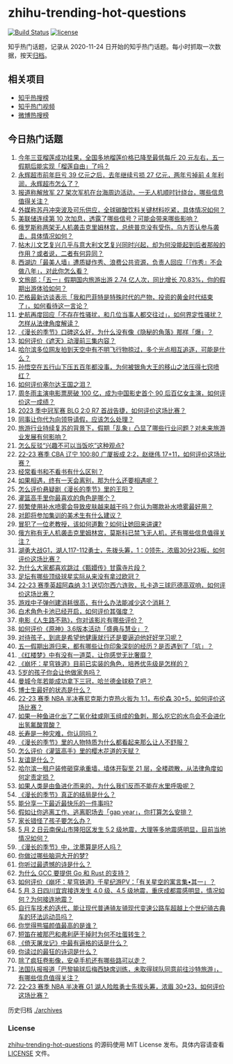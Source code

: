 # zhihu-trending-hot-questions

[![Build Status](https://github.com/justjavac/zhihu-trending-hot-questions/workflows/ci/badge.svg?branch=master)](https://github.com/justjavac/zhihu-trending-hot-questions/actions)
[![license](https://img.shields.io/github/license/justjavac/zhihu-trending-hot-questions)](https://github.com/justjavac/zhihu-trending-hot-questions/blob/master/LICENSE)

知乎热门话题，记录从 2020-11-24
日开始的知乎热门话题。每小时抓取一次数据，按天[归档](./archives)。

## 相关项目

- [知乎热搜榜](https://github.com/justjavac/zhihu-trending-top-search)
- [知乎热门视频](https://github.com/justjavac/zhihu-trending-hot-video)
- [微博热搜榜](https://github.com/justjavac/weibo-trending-hot-search)

## 今日热门话题

<!-- BEGIN -->
<!-- 最后更新时间 Thu May 04 2023 09:14:12 GMT+0800 (China Standard Time) -->

1. [今年三亚榴莲成功挂果，全国多地榴莲价格已降至最低每斤 20 元左右，五一假期后能实现「榴莲自由」了吗？](https://www.zhihu.com/question/598769411)
1. [永辉超市前年巨亏 39 亿元之后，去年继续亏损 27 亿元，两年亏掉前 4 年利润，永辉超市怎么了？](https://www.zhihu.com/question/598613931)
1. [报道称解放军 27 架次军机在台海周边活动，一无人机顺时针绕台，哪些信息值得关注？](https://www.zhihu.com/question/598836669)
1. [外媒称苏丹冲突波及可乐供应，全球碳酸饮料关键材料吃紧，具体情况如何？](https://www.zhihu.com/question/598869166)
1. [美联储连续第 10 次加息，透露了哪些信号？可能会带来哪些影响？](https://www.zhihu.com/question/598947003)
1. [俄罗斯称两架无人机袭击克里姆林宫，总统普京没有受伤，乌方否认参与袭击，具体情况如何？](https://www.zhihu.com/question/598879535)
1. [帖木儿文艺复兴几乎与意大利文艺复兴同时兴起，却为何没能起到后者那般的作用？或者说，二者有何异同？](https://www.zhihu.com/question/412805702)
1. [西湖边「最美人墙」遭质疑作秀、浪费公共资源，负责人回应「『作秀』不会做八年」，对此你怎么看？](https://www.zhihu.com/question/598709772)
1. [文旅部：「五一」假期国内旅游出游 2.74 亿人次，同比增长 70.83%，你的假期出游体验如何？](https://www.zhihu.com/question/598871297)
1. [芒格最新访谈表示「我和巴菲特是特殊时代的产物，投资的黄金时代结束了」，如何看待这一言论？](https://www.zhihu.com/question/598613920)
1. [史航再度回应「不存在性骚扰，和几位当事人都交往过」，如何界定性骚扰？怎样从法律角度解读？](https://www.zhihu.com/question/598821617)
1. [《漫长的季节》口碑这么好，为什么没有像《隐秘的角落》那样「爆」？](https://www.zhihu.com/question/598705370)
1. [如何评价《遮天》动漫前三集内容？](https://www.zhihu.com/question/598837159)
1. [哈尔滨多位网友拍到天空中有不明飞行物掠过，多个光点相互追逐，可能是什么？](https://www.zhihu.com/question/598833782)
1. [孙悟空在五行山下压五百年都没事，为何被银角大王的移山之法压得七窍喷红？](https://www.zhihu.com/question/524966580)
1. [如何评价塞尔达王国之泪？](https://www.zhihu.com/question/593908300)
1. [周冬雨主演电影票房破 100 亿，成为中国影史首个 90 后百亿女主演，如何评价这一成绩？](https://www.zhihu.com/question/598769273)
1. [2023 季中冠军赛 BLG 2:0 R7 首战告捷，如何评价这场比赛？](https://www.zhihu.com/question/598874907)
1. [同事让你代为向领导请假，应该怎么处理？](https://www.zhihu.com/question/597293603)
1. [旅游行业持续复苏的背景下，假期「乱象」凸显了哪些行业问题？对未来旅游业发展有何影响？](https://www.zhihu.com/question/597948012)
1. [怎么反驳“兴趣不可以当饭吃”这种观点?](https://www.zhihu.com/question/596199315)
1. [22-23 赛季 CBA 辽宁 100:80 广厦扳成 2:2，赵继伟 17+11，如何评价这场比赛？](https://www.zhihu.com/question/598877116)
1. [经常看书和不看书有什么区别？](https://www.zhihu.com/question/590450902)
1. [如果相遇，终有一天会离别，那为什么还要相遇呢？](https://www.zhihu.com/question/598350336)
1. [怎么评价悬疑剧《漫长的季节》里的王阳？](https://www.zhihu.com/question/598531143)
1. [灌篮高手里你最喜欢的角色是哪个？](https://www.zhihu.com/question/326493360)
1. [频繁使用补水喷雾会导致皮肤越来越干吗？你认为哪款补水喷雾最好用？](https://www.zhihu.com/question/590281015)
1. [对即将参加集训的美术生有什么建议？](https://www.zhihu.com/question/460733415)
1. [冒犯了一位老教授，该如何道歉？如何让她回来讲课?](https://www.zhihu.com/question/598201391)
1. [俄方称有无人机袭击克里姆林宫，莫斯科已禁飞无人机，还有哪些信息值得关注？](https://www.zhihu.com/question/598883927)
1. [湖勇大战G1，湖人117-112勇士，先拨头筹，1：0领先，浓眉30分23板，如何评价这场比赛？](https://www.zhihu.com/question/598844309)
1. [为什么大家都喜欢跳过《甄嬛传》甘露寺片段？](https://www.zhihu.com/question/585696775)
1. [足坛有哪些顶级球星实际从来没有拿过欧冠？](https://www.zhihu.com/question/444832465)
1. [22-23 赛季英超阿森纳 3:1 送切尔西六连败，扎卡造三球厄德高双响，如何评价这场比赛？](https://www.zhihu.com/question/598799910)
1. [游戏中子弹创建消耗很高，有什么办法能减少这个消耗？](https://www.zhihu.com/question/597283458)
1. [白术角色卡池已经开启，如何评价其强度？](https://www.zhihu.com/question/598796449)
1. [电影《人生路不熟》，你对该影片有哪些评价？](https://www.zhihu.com/question/598114943)
1. [如何评价《原神》3.6版本活动「盛典与慧业」？](https://www.zhihu.com/question/598057184)
1. [对待孩子，到底是希望他健康就行还是要逼迫他好好学习呢？](https://www.zhihu.com/question/598244910)
1. [五一假期出游归来，都有哪些让你印象深刻的经历？是否遇到了「坑」？](https://www.zhihu.com/question/597948269)
1. [《红楼梦》中有没有一道菜，让你感觉无比奢靡？](https://www.zhihu.com/question/508546960)
1. [《崩坏：星穹铁道》目前已实装的角色，培养优先级是怎样的？](https://www.zhihu.com/question/598251761)
1. [5岁的孩子你会让他做家务吗？](https://www.zhihu.com/question/590184875)
1. [曼城今年若能成功拿下三冠，哈兰德金球稳了吧？](https://www.zhihu.com/question/598258206)
1. [博士生最好的状态是什么？](https://www.zhihu.com/question/447412618)
1. [22-23 赛季 NBA 半决赛尼克斯力克热火扳为 1:1，布伦森 30+5，如何评价这场比赛？](https://www.zhihu.com/question/598818442)
1. [如果一种鱼进化出了二氧化硅或刚玉组成的鱼刺，那么吃它的水鸟会不会进化出氢氟酸胃酸？](https://www.zhihu.com/question/596366542)
1. [长寿是一种灾难，你认同吗？](https://www.zhihu.com/question/597336124)
1. [《漫长的季节》里的人物特质为什么都看起来那么让人不舒服？](https://www.zhihu.com/question/598029029)
1. [怎么评价《灌篮高手》里的樱木花道的天赋？](https://www.zhihu.com/question/23769059)
1. [友谊是什么？](https://www.zhihu.com/question/23132691)
1. [哈尔滨一租户装修砸穿承重墙，墙体开裂至 21 层，全楼疏散，从法律角度如何定责定损？](https://www.zhihu.com/question/598700762)
1. [如果人类是由鱼进化而来的，为什么我们反而不能在水里呼吸呢？](https://www.zhihu.com/question/595083819)
1. [《漫长的季节》真正的结局是什么？](https://www.zhihu.com/question/598711713)
1. [能分享一下最近最快乐的一件事吗?](https://www.zhihu.com/question/598672937)
1. [假如让你逃离工作、逃离职场去「gap year」，你打算怎么安排？](https://www.zhihu.com/question/598644069)
1. [家长错怪了孩子要怎么办？](https://www.zhihu.com/question/598320328)
1. [5 月 2 日云南保山市隆阳区发生 5.2 级地震，大理等多地震感明显，目前当地情况如何？](https://www.zhihu.com/question/598788019)
1. [《漫长的季节》中，沈墨算是坏人吗？](https://www.zhihu.com/question/598778114)
1. [你做过哪些脑洞大开的梦?](https://www.zhihu.com/question/281970531)
1. [你听过最遗憾的诗是什么？](https://www.zhihu.com/question/598715965)
1. [为什么 GCC 要提供 Go 和 Rust 的支持？](https://www.zhihu.com/question/598603252)
1. [如何评价《崩坏：星穹铁道》千星纪游PV：「有关星空的寓言集•其一」？](https://www.zhihu.com/question/598840555)
1. [5 月 3 日四川宜宾接连发生 4.0 级、4.5 级地震，重庆成都震感明显，情况如何？为何接连地震？](https://www.zhihu.com/question/598845436)
1. [自行车技术的迭代，能让现代普通骑友骑现代变速公路车超越上个世纪骑古典车的环法运动员吗？](https://www.zhihu.com/question/597866127)
1. [你觉得熊猫颜值最高的是谁？](https://www.zhihu.com/question/270315203)
1. [短笛在被那巴和弗利萨干掉时为何不吐蛋转生？](https://www.zhihu.com/question/598121518)
1. [《倚天屠龙记》中最有逼格的话是什么？](https://www.zhihu.com/question/334614598)
1. [你读过的最狂的诗词是什么？](https://www.zhihu.com/question/598324057)
1. [除了疯狂卷影像，安卓手机还有哪些路可以走？](https://www.zhihu.com/question/597929553)
1. [法国队报报道「巴黎输球后梅西缺席训练，未取得球队同意前往沙特旅游」，有哪些信息值得关注？](https://www.zhihu.com/question/598763560)
1. [22-23 赛季 NBA 半决赛 G1 湖人险胜勇士先拔头筹，浓眉 30+23，如何评价这场比赛？](https://www.zhihu.com/question/598826425)

<!-- END -->

历史归档 [./archives](./archives)

### License

[zhihu-trending-hot-questions](https://github.com/justjavac/zhihu-trending-hot-questions)
的源码使用 MIT License 发布。具体内容请查看 [LICENSE](./LICENSE) 文件。
